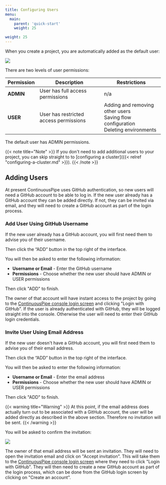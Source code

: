 ```yaml
---
title: Configuring Users
menu:
  main:
    parent: 'quick-start'
    weight: 25

weight: 25
---
```


When you create a project, you are automatically added as the default user:

![](/docs/images/quick-start/project-users-overview-default-user.png)

There are two levels of user permissions:

Permission | Description                            | Restrictions
-----------|----------------------------------------|-----------------------
**ADMIN**  | User has full access permissions       | n/a
**USER**   | User has restricted access permissions | Adding and removing other users <br/> Saving flow configuration <br /> Deleting environments

The default user has ADMIN permissions. 

{{< note title="Note" >}}
If you don't need to add additional users to your project, you can skip straight to to [configuring a cluster]({{< relref "configuring-a-cluster.md" >}}).
{{< /note >}}

## Adding Users

At present ContinuousPipe uses GitHub authentication, so new users will need a GitHub account to be able to log in. If the new user already has a GitHub account they can be added directly. If not, they can be invited via email, and they will need to create a GitHub account as part of the login process.

### Add User Using GitHub Username

If the new user already has a GitHub account, you will first need them to advise you of their username. 

Then click the “ADD” button in the top right of the interface.

You will then be asked to enter the following information:

* **Username or Email** - Enter the GitHub username
* **Permissions** - Choose whether the new user should have ADMIN or USER permissions

Then click "ADD" to finish.

The owner of that account will have instant access to the project by going to the [ContinuousPipe console login screen](https://your-ui.example.com/) and clicking "Login with GitHub". If the user is already authenticated with GitHub, they will be logged straight into the console. Otherwise the user will need to enter their GitHub login credentials.

### Invite User Using Email Address 

If the new user doesn't have a GitHub account, you will first need them to advise you of their email address. 

Then click the “ADD” button in the top right of the interface.

You will then be asked to enter the following information:

* **Username or Email** - Enter the email address
* **Permissions** - Choose whether the new user should have ADMIN or USER permissions

Then click "ADD" to finish. 

{{< warning title="Warning" >}}
At this point, if the email address does actually turn out to be associated with a GitHub account, the user will be added directly as described in the above section. Therefore no invitation will be sent.
{{< /warning >}}

You will be asked to confirm the invitation:

![](/docs/images/quick-start/project-users-add-user-email-confirm-invite.png)

The owner of that email address will be sent an invitation. They will need to open the invitation email and click on "Accept invitation". This will take them to the [ContinuousPipe console login screen](https://your-ui.example.com/) where they need to click "Login with GitHub". They will then need to create a new GitHub account as part of the login process, which can be done from the GitHub login screen by clicking on "Create an account".
